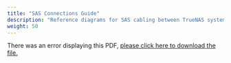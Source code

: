 ```yaml
---
title: "SAS Connections Guide"
description: "Reference diagrams for SAS cabling between TrueNAS systems and Expansion Shelves."
weight: 50
---
```


<object data="https://www.truenas.com/docs/files/SASConnections1.3.pdf" type="application/pdf" width="95%" height="1000">
  There was an error displaying this PDF, <a href="https://www.truenas.com/docs/files/SASConnections1.3.pdf">please click here to download the file.</a>
</object>
